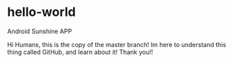 # hello-world
Android Sunshine APP

Hi Humans, this is the copy of the master branch!
Im here to understand this thing called GitHub, and learn about it! 
Thank you!!
